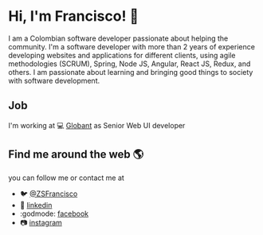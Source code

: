# Hi, I'm Francisco!  :wave:

I am a Colombian software developer passionate about helping the community. 
I'm a software developer with more than 2 years of experience developing websites and applications for different clients, using agile methodologies (SCRUM), Spring,  Node  JS,  Angular, React JS, Redux, and others. I am passionate about learning and bringing good things to society with software development.

## Job
I'm working at :computer: [Globant](https://www.globant.com/) as Senior Web UI developer

## Find me around the web :earth_americas:

you can follow me or contact me at

- :bird: [@ZSFrancisco](https://twitter.com/ZSFrancisco)
- :blue_book: [linkedin](https://www.linkedin.com/in/zsfrancisco/)
- :godmode: [facebook](https://www.facebook.com/ZSFrancisco)
- :camera: [instagram](https://www.instagram.com/zsfrancisco/)
